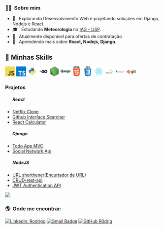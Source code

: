<h3> 👨‍💻 &nbsp;Sobre mim </h3>

- 🤔 &nbsp; Explorando Desenvolvimento Web e projetando soluções em Django, Nodejs e React.
- 🎓 &nbsp; Estudando **Meteorologia** no <a href="https://iag.usp.br">IAG - USP</a>.
- 💼 &nbsp; Atualmente disponivel para ofertas de contratação
- 🌱 &nbsp; Aprendendo mais sobre **React, Nodejs, Django**.

## 🚀 Minhas Skills


<code><img height="32" src="https://raw.githubusercontent.com/github/explore/80688e429a7d4ef2fca1e82350fe8e3517d3494d/topics/javascript/javascript.png" alt="Javascript"/></code>
<code><img height="32" src="https://raw.githubusercontent.com/github/explore/80688e429a7d4ef2fca1e82350fe8e3517d3494d/topics/typescript/typescript.png" alt="Typescript"/></code>
<code><img height="32" src="https://raw.githubusercontent.com/github/explore/80688e429a7d4ef2fca1e82350fe8e3517d3494d/topics/python/python.png" alt="Python"/></code>
<code><img height="32" src="https://raw.githubusercontent.com/github/explore/80688e429a7d4ef2fca1e82350fe8e3517d3494d/topics/go/go.png" alt="GO"/></code>
<code><img height="32" src="https://raw.githubusercontent.com/github/explore/80688e429a7d4ef2fca1e82350fe8e3517d3494d/topics/nodejs/nodejs.png" alt="Nodejs"/></code>
<code><img height="32" src="https://raw.githubusercontent.com/github/explore/80688e429a7d4ef2fca1e82350fe8e3517d3494d/topics/django/django.png" alt="Django"/></code>
<code><img height="32" src="https://raw.githubusercontent.com/github/explore/80688e429a7d4ef2fca1e82350fe8e3517d3494d/topics/html/html.png" alt="HTML5"/></code>
<code><img height="32" src="https://raw.githubusercontent.com/github/explore/80688e429a7d4ef2fca1e82350fe8e3517d3494d/topics/css/css.png" alt="CSS"/></code>
<code><img height="32" src="https://raw.githubusercontent.com/github/explore/80688e429a7d4ef2fca1e82350fe8e3517d3494d/topics/react/react.png" alt="React"/></code>
<code><img height="32" src="https://raw.githubusercontent.com/github/explore/80688e429a7d4ef2fca1e82350fe8e3517d3494d/topics/mysql/mysql.png" alt="MySQL"/></code>
<code><img height="32" src="https://raw.githubusercontent.com/github/explore/80688e429a7d4ef2fca1e82350fe8e3517d3494d/topics/mongodb/mongodb.png" alt="MongoDB"/></code>
<code><img height="30" src="https://raw.githubusercontent.com/github/explore/80688e429a7d4ef2fca1e82350fe8e3517d3494d/topics/git/git.png"></code>
<h3>Projetos</h3>
<ul>
  <h5>React</h5>
  <li><a href="https://github.com/R0drig/Netflix-UI-Clone">Netflix Clone</a></li>
  <li><a href="https://github.com/R0drig/Github-searcher-react">Github Interface Searcher</a></li>
  <li><a href="https://github.com/R0drig/Calculator-React">React Calculator</a></li>
  
  <h5>Django</h5>
  <li><a href="https://github.com/R0drig/todo-django">Todo App MVC</a></li>
  <li><a href="https://github.com/R0drig/Social-net-api-django">Social Network Api</a></li>
  
  <h5>NodeJS</h5>
  <li><a href="https://github.com/R0drig/Url-Short-node">URL shorthener(Encurtador de URL)</a></li>
  <li><a href="https://github.com/R0drig/node-crud-api">CRUD-rest-api</a></li>
  <li><a href="https://github.com/R0drig/auth-api-node" > JWT Authentication API </a></li>
</ul>

<a href="https://github.com/R0drig">
  <img height="180em" src="https://github-readme-stats.vercel.app/api?username=R0drig&theme=gruvbox" />
</a>

<br/>

<h3> 🌎  &nbsp;Onde me encontrar: </h3> 

[![Linkedin: Rodrigo](https://img.shields.io/badge/-rodrigo-blue?style=flat-square&logo=Linkedin&logoColor=white&link=https://www.linkedin.com/in/rodrigo-dos-reis-paulino-oliveira/)](https://www.linkedin.com/in/rodrigo-dos-reis-paulino-oliveira/)
[![Gmail Badge](https://img.shields.io/badge/-rdosreispaulino@gmail.com-006bed?style=flat-square&logo=Gmail&logoColor=white&link=mailto:rdosreispaulino@gmai.com)](mailto:rdosreispaulino@gmail.com)
[![GitHub R0drig]( https://img.shields.io/github/followers/R0drig?label=follow&style=social)](https://github.com/R0drig)
